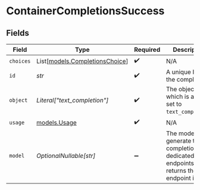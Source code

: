# ContainerCompletionsSuccess


## Fields

| Field                                                                                      | Type                                                                                       | Required                                                                                   | Description                                                                                |
| ------------------------------------------------------------------------------------------ | ------------------------------------------------------------------------------------------ | ------------------------------------------------------------------------------------------ | ------------------------------------------------------------------------------------------ |
| `choices`                                                                                  | List[[models.CompletionsChoice](../models/completionschoice.md)]                           | :heavy_check_mark:                                                                         | N/A                                                                                        |
| `id`                                                                                       | *str*                                                                                      | :heavy_check_mark:                                                                         | A unique ID of the completion.                                                             |
| `object`                                                                                   | *Literal["text_completion"]*                                                               | :heavy_check_mark:                                                                         | The object type, which is always set to `text_completion`.                                 |
| `usage`                                                                                    | [models.Usage](../models/usage.md)                                                         | :heavy_check_mark:                                                                         | N/A                                                                                        |
| `model`                                                                                    | *OptionalNullable[str]*                                                                    | :heavy_minus_sign:                                                                         | The model to generate the completion. For dedicated endpoints, it returns the endpoint id. |